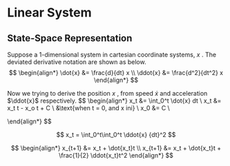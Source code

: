 # Linear System
## State-Space Representation

Suppose a 1-dimensional system in cartesian coordinate systems, $x$ .
The deviated derivative notation are shown as below.
$$
\begin{align*}
\dot{x} &= \frac{d}{dt} x \\
\ddot{x} &= \frac{d^2}{dt^2} x
\end{align*}
$$

Now we trying to derive the position $x$ , from speed $\dot{x}$ and acceleration $\ddot{x}$ respectively.
$$
\begin{align*}
x_t &= \int_0^t \dot{x} dt \\
x_t &= x_t t - x_o t + C \\
&\text{when t = 0, and x ini} \\
x_0 &= C \\


\end{align*}
$$

$$
x_t = \int_0^t\int_0^t \ddot{x} {dt}^2
$$

$$
\begin{align*}
x_{t+1} &= x_t + \dot{x_t}t \\
x_{t+1} &= x_t + \dot{x_t}t + \frac{1}{2} \ddot{x_t}t^2
\end{align*}
$$